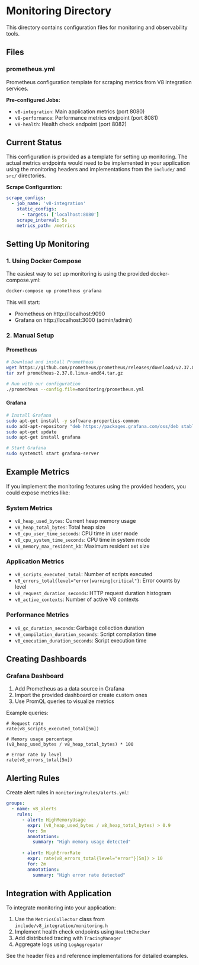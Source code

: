 # Monitoring Directory

This directory contains configuration files for monitoring and observability tools.

## Files

### prometheus.yml
Prometheus configuration template for scraping metrics from V8 integration services.

**Pre-configured Jobs:**
- `v8-integration`: Main application metrics (port 8080)
- `v8-performance`: Performance metrics endpoint (port 8081)
- `v8-health`: Health check endpoint (port 8082)

## Current Status

This configuration is provided as a template for setting up monitoring. The actual metrics endpoints would need to be implemented in your application using the monitoring headers and implementations from the `include/` and `src/` directories.

**Scrape Configuration:**
```yaml
scrape_configs:
  - job_name: 'v8-integration'
    static_configs:
      - targets: ['localhost:8080']
    scrape_interval: 5s
    metrics_path: /metrics
```

## Setting Up Monitoring

### 1. Using Docker Compose
The easiest way to set up monitoring is using the provided docker-compose.yml:

```bash
docker-compose up prometheus grafana
```

This will start:
- Prometheus on http://localhost:9090
- Grafana on http://localhost:3000 (admin/admin)

### 2. Manual Setup

#### Prometheus
```bash
# Download and install Prometheus
wget https://github.com/prometheus/prometheus/releases/download/v2.37.0/prometheus-2.37.0.linux-amd64.tar.gz
tar xvf prometheus-2.37.0.linux-amd64.tar.gz

# Run with our configuration
./prometheus --config.file=monitoring/prometheus.yml
```

#### Grafana
```bash
# Install Grafana
sudo apt-get install -y software-properties-common
sudo add-apt-repository "deb https://packages.grafana.com/oss/deb stable main"
sudo apt-get update
sudo apt-get install grafana

# Start Grafana
sudo systemctl start grafana-server
```

## Example Metrics

If you implement the monitoring features using the provided headers, you could expose metrics like:

### System Metrics
- `v8_heap_used_bytes`: Current heap memory usage
- `v8_heap_total_bytes`: Total heap size
- `v8_cpu_user_time_seconds`: CPU time in user mode
- `v8_cpu_system_time_seconds`: CPU time in system mode
- `v8_memory_max_resident_kb`: Maximum resident set size

### Application Metrics
- `v8_scripts_executed_total`: Number of scripts executed
- `v8_errors_total{level="error|warning|critical"}`: Error counts by level
- `v8_request_duration_seconds`: HTTP request duration histogram
- `v8_active_contexts`: Number of active V8 contexts

### Performance Metrics
- `v8_gc_duration_seconds`: Garbage collection duration
- `v8_compilation_duration_seconds`: Script compilation time
- `v8_execution_duration_seconds`: Script execution time

## Creating Dashboards

### Grafana Dashboard
1. Add Prometheus as a data source in Grafana
2. Import the provided dashboard or create custom ones
3. Use PromQL queries to visualize metrics

Example queries:
```promql
# Request rate
rate(v8_scripts_executed_total[5m])

# Memory usage percentage
(v8_heap_used_bytes / v8_heap_total_bytes) * 100

# Error rate by level
rate(v8_errors_total[5m])
```

## Alerting Rules

Create alert rules in `monitoring/rules/alerts.yml`:

```yaml
groups:
  - name: v8_alerts
    rules:
      - alert: HighMemoryUsage
        expr: (v8_heap_used_bytes / v8_heap_total_bytes) > 0.9
        for: 5m
        annotations:
          summary: "High memory usage detected"
          
      - alert: HighErrorRate
        expr: rate(v8_errors_total{level="error"}[5m]) > 10
        for: 2m
        annotations:
          summary: "High error rate detected"
```

## Integration with Application

To integrate monitoring into your application:

1. Use the `MetricsCollector` class from `include/v8_integration/monitoring.h`
2. Implement health check endpoints using `HealthChecker`
3. Add distributed tracing with `TracingManager`
4. Aggregate logs using `LogAggregator`

See the header files and reference implementations for detailed examples.